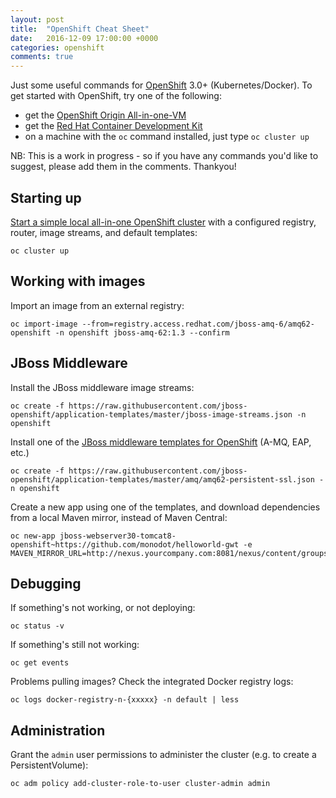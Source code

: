 ```yaml
---
layout: post
title:  "OpenShift Cheat Sheet"
date:   2016-12-09 17:00:00 +0000
categories: openshift
comments: true
---
```


Just some useful commands for [OpenShift][os] 3.0+ (Kubernetes/Docker). To get started with OpenShift, try one of the following:

- get the [OpenShift Origin All-in-one-VM][originvm]
- get the [Red Hat Container Development Kit][cdk]
- on a machine with the `oc` command installed, just type `oc cluster up`

NB: This is a work in progress - so if you have any commands you'd like to suggest, please add them in the comments. Thankyou!

## Starting up

[Start a simple local all-in-one OpenShift cluster][clusterup] with a configured registry, router, image streams, and default templates:

    oc cluster up

## Working with images

Import an image from an external registry:

    oc import-image --from=registry.access.redhat.com/jboss-amq-6/amq62-openshift -n openshift jboss-amq-62:1.3 --confirm

## JBoss Middleware

Install the JBoss middleware image streams:

    oc create -f https://raw.githubusercontent.com/jboss-openshift/application-templates/master/jboss-image-streams.json -n openshift

Install one of the [JBoss middleware templates for OpenShift][jbosstpl] (A-MQ, EAP, etc.)

    oc create -f https://raw.githubusercontent.com/jboss-openshift/application-templates/master/amq/amq62-persistent-ssl.json -n openshift

Create a new app using one of the templates, and download dependencies from a local Maven mirror, instead of Maven Central:

    oc new-app jboss-webserver30-tomcat8-openshift~https://github.com/monodot/helloworld-gwt -e MAVEN_MIRROR_URL=http://nexus.yourcompany.com:8081/nexus/content/groups/public/

## Debugging

If something's not working, or not deploying:

    oc status -v

If something's still not working:

    oc get events

Problems pulling images? Check the integrated Docker registry logs:

    oc logs docker-registry-n-{xxxxx} -n default | less

## Administration

Grant the `admin` user permissions to administer the cluster (e.g. to create a PersistentVolume):

    oc adm policy add-cluster-role-to-user cluster-admin admin


[os]: https://www.openshift.org/
[cdk]: https://developers.redhat.com/products/cdk/overview/
[originvm]: https://www.openshift.org/vm/
[clusterup]: https://github.com/openshift/origin/blob/master/docs/cluster_up_down.md
[jbosstpl]: https://github.com/jboss-openshift/application-templates

